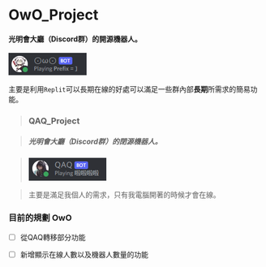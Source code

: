 # OwO_Project

#### 光明會大廳（Discord群）的開源機器人。

<img src="/lib/MiscLib/OwO.png" alt="OwO"/>

主要是利用`Replit`可以長期在線的好處可以滿足一些群內部**長期**所需求的簡易功能。

>### QAQ_Project

>##### 光明會大廳（Discord群）的閉源機器人。

><img src="/lib/MiscLib/QAQ.png" alt="QAQ"/>

>主要是滿足我個人的需求，只有我電腦開著的時候才會在線。

### 目前的規劃 OwO

- [ ] 從QAQ轉移部分功能

- [ ] 新增顯示在線人數以及機器人數量的功能

  





